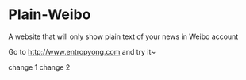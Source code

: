 Plain-Weibo
===========

A website that will only show plain text of your news in Weibo account

Go to http://www.entropyong.com and try it~

change 1
change 2
